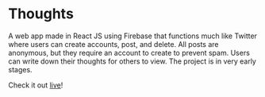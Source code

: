 # Thoughts
A web app made in React JS using Firebase that functions much like Twitter where users can create accounts, post, and delete.
All posts are anonymous, but they require an account to create to prevent spam. 
Users can write down their thoughts for others to view.
The project is in very early stages.

Check it out [live](https://thoughts-app.vercel.app/)!
